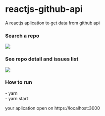 # reactjs-github-api
A reactjs aplication to get data from github api

<h3> Search a repo </h3>
<img src="https://lh3.googleusercontent.com/W3zEjtOOWAgLRGLskxmu0a0NfpQ6DhCn3KQ1M3Lcg_Vrnio8gNJTWLTtnVTJ5XHrbVinGzvLVjN4cvCoAJbjR_7T9CsDgK9tH-6WEEy-zlzNHXqKmjPyXE2-YpeRiO-3LDuG3uY-gaX00mnwdHlal_sqbHs2DjTKt-7QFAX6dLGypLJ9klRM0LYGx7nC77dP10IfPcRU_KHdjyNpwbHVgLpieVPunlR7VKMKUm5b4T0oYu3dCdfKSuhVoW07dgBy8bnAifwG9Js-qq3spEjW4XVDyYMhp9U-8xq5GSzDVx9sS3IZHxwSRuDolfoJ1lJ4l1DlKo4IqOYKarShLkWRnkIDsuXtp4j78sE9yUkhMz8fxcRUchPz-8kSkrGYqqTViIMNLwve-ZVr4_73JKJyZgmBQJOFi-LN3RG3VK5r2rHBXnmBzOCXJ2KX1HYI5_oT6hNSSQ9jKxRlUZmJkfuOKb3YDhv3GtuGdLI4nsOXcjrxwNGkTWw6VupNqsj0ovhSGWftwk6iTjIAkKBnigkP7XQDCoQNyqIrqtihEQjm9JPFdaXdl--q4b9PE_C4W7_bqItoTO0snJaw0Bwaj0pv_g5toHiL0oNp32P4occILFKaSDS_a6S8deLsfDU=w1920-h919" />
<h3> See repo detail and issues list</h3>
<img src="https://lh3.googleusercontent.com/IIvnS5JqMC6VdxQBmMcUlHV2hBEG-lypLjJPtvSxYZ209nfpmue50xvpnBkdoGZwzNTp6QtxitULHGt_2pj4jjGbgx2PyNZgNWZssGGlK4JyLGQF3_SXoVe0ZWnmN7jEddz6mb-Vr-bGuTt8jNQRgy8mVuyXz15nQKecg5HhPazkQf4sjXCjBCcgdZr8oq8ACMOJLX1ad1XM5j9vlJdc3Aa09HmEKz9W7OPBy9NPgsk7UpvvCRjEhHMj36s3ozBfmwy0ByugPsP4JUUkx_x69OWHsczs5Sm-Y1CcDLuPgfNNP-RLWitJtvyyoZv4wQOevfLhAlxsUUedCA5dtX3kIOo4wvS0vOZmAZlXPDuH6F8PuSPBdqK17YnQHZCqANPpJ3hf8AedxosIlvTW8Uv0WhSfQ-fwTJ3VtHQC4XmLldrEekIA03HJMirYznGiBLjrusDOjfKXixb9bISc4KNR7JCol3KsiJ6dR-D-KRL-xitTqR8aBIkLmen7gCrA70qlhk75DjlUlfJJO226WCj9lTnNC4Ef9fJRkd-sxJjOxpBRXQEFbA8Ut1nLeKY8H6PNKpQ_S452EAyX0cICNTQn6-3n2p687VomYZ3SITJdF-vDC8De41gJj5RIeu4=w1920-h919"/>


<h3>How to run</h3>
- yarn </br>
- yarn start

your aplication open on https://localhost:3000
